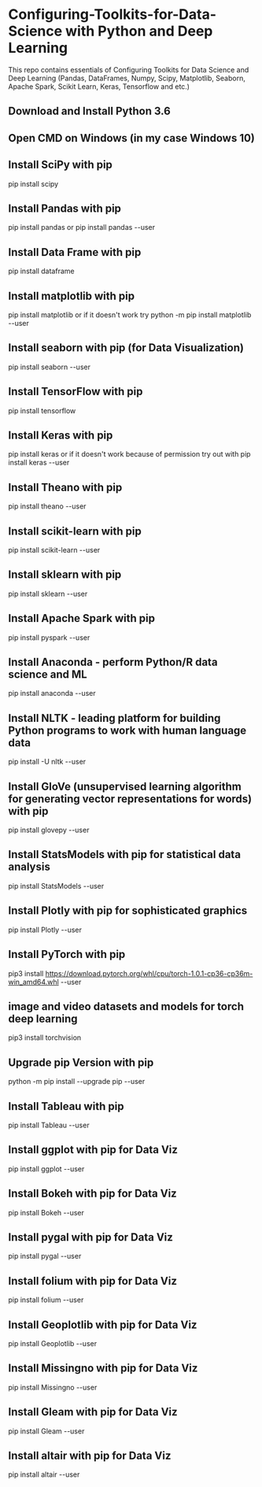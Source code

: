 # Configuring-Toolkits-for-Data-Science with Python and Deep Learning
This repo contains essentials of Configuring Toolkits for Data Science and Deep Learning (Pandas, DataFrames, Numpy, Scipy, Matplotlib, Seaborn, Apache Spark, Scikit Learn, Keras, Tensorflow and etc.)

## Download and Install Python 3.6

## Open CMD on Windows (in my case Windows 10)

## Install SciPy with pip
pip install scipy

## Install Pandas with pip
pip install pandas
or pip install pandas --user

## Install Data Frame with pip
pip install dataframe

## Install matplotlib with pip
pip install matplotlib
or if it doesn't work try python -m pip install matplotlib --user

## Install seaborn with pip (for Data Visualization) 
pip install seaborn --user

## Install TensorFlow with pip
pip install tensorflow

## Install Keras with pip
pip install keras
or if it doesn't work because of permission try out with pip install keras --user

## Install Theano with pip
pip install theano --user

## Install scikit-learn with pip
pip install scikit-learn --user

## Install sklearn with pip
pip install sklearn --user

## Install Apache Spark with pip
pip install pyspark --user

## Install Anaconda - perform Python/R data science and ML
pip install anaconda --user

## Install NLTK - leading platform for building Python programs to work with human language data
pip install -U nltk --user


## Install GloVe (unsupervised learning algorithm for generating vector representations for words) with pip
pip install glovepy --user

## Install StatsModels with pip for statistical data analysis
pip install StatsModels --user

## Install Plotly with pip for sophisticated graphics
pip install Plotly --user

## Install PyTorch with pip
pip3 install https://download.pytorch.org/whl/cpu/torch-1.0.1-cp36-cp36m-win_amd64.whl --user

## image and video datasets and models for torch deep learning
pip3 install torchvision

## Upgrade pip Version with pip
python -m pip install --upgrade pip --user

## Install Tableau with pip
pip install Tableau --user

## Install ggplot with pip for Data Viz
pip install ggplot --user

## Install Bokeh with pip for Data Viz
pip install Bokeh --user

## Install pygal with pip for Data Viz
pip install pygal --user

## Install folium with pip for Data Viz
pip install folium --user

## Install Geoplotlib with pip for Data Viz
pip install Geoplotlib --user

## Install Missingno with pip for Data Viz
pip install Missingno --user

## Install Gleam with pip for Data Viz
pip install Gleam --user

## Install altair with pip for Data Viz
pip install altair --user
